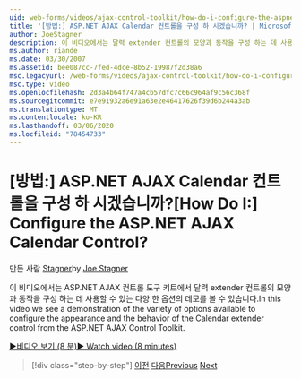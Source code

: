```yaml
---
uid: web-forms/videos/ajax-control-toolkit/how-do-i-configure-the-aspnet-ajax-calendar-control
title: '[방법:] ASP.NET AJAX Calendar 컨트롤을 구성 하 시겠습니까? | Microsoft Docs'
author: JoeStagner
description: 이 비디오에서는 달력 extender 컨트롤의 모양과 동작을 구성 하는 데 사용할 수 있는 다양 한 옵션의 데모를 볼 수 있습니다.
ms.author: riande
ms.date: 03/30/2007
ms.assetid: bee087cc-7fed-4dce-8b52-19987f2d38a6
msc.legacyurl: /web-forms/videos/ajax-control-toolkit/how-do-i-configure-the-aspnet-ajax-calendar-control
msc.type: video
ms.openlocfilehash: 2d3a4b64f747a4cb57dfc7c66c964af9c56c368f
ms.sourcegitcommit: e7e91932a6e91a63e2e46417626f39d6b244a3ab
ms.translationtype: MT
ms.contentlocale: ko-KR
ms.lasthandoff: 03/06/2020
ms.locfileid: "78454733"
---
```

# <a name="how-do-i-configure-the-aspnet-ajax-calendar-control"></a><span data-ttu-id="15763-104">[방법:] ASP.NET AJAX Calendar 컨트롤을 구성 하 시겠습니까?</span><span class="sxs-lookup"><span data-stu-id="15763-104">[How Do I:] Configure the ASP.NET AJAX Calendar Control?</span></span>

<span data-ttu-id="15763-105">만든 사람 [Stagner](https://github.com/JoeStagner)</span><span class="sxs-lookup"><span data-stu-id="15763-105">by [Joe Stagner](https://github.com/JoeStagner)</span></span>

<span data-ttu-id="15763-106">이 비디오에서는 ASP.NET AJAX 컨트롤 도구 키트에서 달력 extender 컨트롤의 모양과 동작을 구성 하는 데 사용할 수 있는 다양 한 옵션의 데모를 볼 수 있습니다.</span><span class="sxs-lookup"><span data-stu-id="15763-106">In this video we see a demonstration of the variety of options available to configure the appearance and the behavior of the Calendar extender control from the ASP.NET AJAX Control Toolkit.</span></span>

[<span data-ttu-id="15763-107">&#9654;비디오 보기 (8 분)</span><span class="sxs-lookup"><span data-stu-id="15763-107">&#9654; Watch video (8 minutes)</span></span>](https://channel9.msdn.com/Blogs/ASP-NET-Site-Videos/how-do-i-configure-the-aspnet-ajax-calendar-control)

> [!div class="step-by-step"]
> <span data-ttu-id="15763-108">[이전](how-do-i-use-the-aspnet-ajax-autocomplete-control.md)
> [다음](how-do-i-use-the-aspnet-ajax-dropdown-control.md)</span><span class="sxs-lookup"><span data-stu-id="15763-108">[Previous](how-do-i-use-the-aspnet-ajax-autocomplete-control.md)
[Next](how-do-i-use-the-aspnet-ajax-dropdown-control.md)</span></span>

